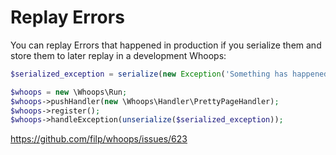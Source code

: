 # Replay Errors

You can replay Errors that happened in production if you serialize them and store them to later replay in a development Whoops:

```php
$serialized_exception = serialize(new Exception('Something has happened!'));

$whoops = new \Whoops\Run;
$whoops->pushHandler(new \Whoops\Handler\PrettyPageHandler);
$whoops->register();
$whoops->handleException(unserialize($serialized_exception));
```

https://github.com/filp/whoops/issues/623
